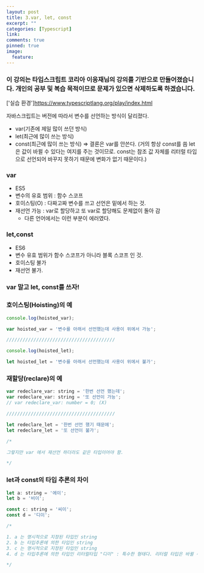 ```yaml
---
layout: post
title: 3.var, let, const
excerpt: ""
categories: [Typescript]
link:
comments: true
pinned: true
image:
  feature:
---
```


### 이 강의는 타입스크립트 코리아 이웅재님의 강의를 기반으로 만들어졌습니다. 개인의 공부 및 복습 목적이므로 문제가 있으면 삭제하도록 하겠습니다.

['실습 환경']<https://www.typescriptlang.org/play/index.html>

자바스크립트는 버전에 따라서 변수를 선언하는 방식이 달리졌다.

* var(기존에 제일 많이 쓰던 방식)
* let(최근에 많이 쓰는 방식)
* const(최근에 많이 쓰는 방식)
  => 결론은 var를 안쓴다. (거의 항상 const를 씀 let은 값이 바뀔 수 있다는 여지를 주는 것이므로. const는 참조 값 자체를 리터럴 타입으로 선언되어 바꾸지 못하기 때문에 변화가 없기 때문이다.)


### var
  * ES5
  * 변수의 유효 범위 : 함수 스코프
  * 호이스팅(O) : 다짜고짜 변수를 쓰고 선언은 밑에서 하는 것.
  * 재선언 가능 : var로 할당하고 또 var로 할당해도 문제없이 돌아 감
      * 다른 언어에서는 이런 부분이 에러였다.

### let,const
  * ES6
  * 변수 유효 범위가 함수 스코프가 아니라 블록 스코프 인 것.
  * 호이스팅 불가
  * 재선언 불가.

### var 말고 let, const를 쓰자!

### 호이스팅(Hoisting)의 예

~~~javascript
console.log(hoisted_var);

var hoisted_var = '변수를 아래서 선언했는데 사용이 위에서 가능';

////////////////////////////////////////

console.log(hoisted_let);

let hoisted_let = '변수를 아래서 선언했는데 사용이 위에서 불가';
~~~

### 재할당(reclare)의 예

~~~javascript
var redeclare_var: string = '한번 선언 했는데';
var redeclare_var: string = '또 선언이 가능';
// var redeclare_var: number = 0; (X)

////////////////////////////////////////

let redeclare_let = '한번 선언 했기 때문에';
let redeclare_let = '또 선언이 불가';

/*

그렇지만 var 에서 재선언 하더라도 같은 타입이어야 함.

*/
~~~

### let과 const의 타입 추론의 차이

~~~javascript
let a: string = '에이';
let b = '비이';

const c: string = '씨이';
const d = '디이';

/*

1. a 는 명시적으로 지정된 타입인 string
2. b 는 타입추론에 의한 타입인 string
3. c 는 명시적으로 지정된 타입인 string
4. d 는 타입추론에 의한 타입인 리터럴타입 "디이" : 특수한 형태다. 리터럴 타입은 바뀔 수 없다.

*/
~~~
